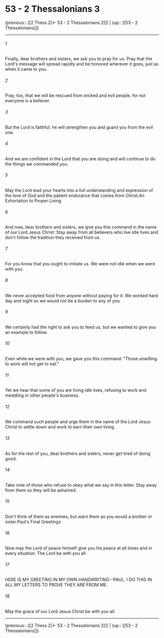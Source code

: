 # 53 - 2 Thessalonians 3

(previous:: [[2 Thess 2|← 53 - 2 Thessalonians 2]]) | (up:: [[53 - 2 Thessalonians]])

***


###### 1 
Finally, dear brothers and sisters, we ask you to pray for us. Pray that the Lord's message will spread rapidly and be honored wherever it goes, just as when it came to you. 

###### 2 
Pray, too, that we will be rescued from wicked and evil people, for not everyone is a believer. 

###### 3 
But the Lord is faithful; he will strengthen you and guard you from the evil one. 

###### 4 
And we are confident in the Lord that you are doing and will continue to do the things we commanded you. 

###### 5 
May the Lord lead your hearts into a full understanding and expression of the love of God and the patient endurance that comes from Christ.An Exhortation to Proper Living 

###### 6 
And now, dear brothers and sisters, we give you this command in the name of our Lord Jesus Christ: Stay away from all believers who live idle lives and don't follow the tradition they received from us. 

###### 7 
For you know that you ought to imitate us. We were not idle when we were with you. 

###### 8 
We never accepted food from anyone without paying for it. We worked hard day and night so we would not be a burden to any of you. 

###### 9 
We certainly had the right to ask you to feed us, but we wanted to give you an example to follow. 

###### 10 
Even while we were with you, we gave you this command: "Those unwilling to work will not get to eat." 

###### 11 
Yet we hear that some of you are living idle lives, refusing to work and meddling in other people's business. 

###### 12 
We command such people and urge them in the name of the Lord Jesus Christ to settle down and work to earn their own living. 

###### 13 
As for the rest of you, dear brothers and sisters, never get tired of doing good. 

###### 14 
Take note of those who refuse to obey what we say in this letter. Stay away from them so they will be ashamed. 

###### 15 
Don't think of them as enemies, but warn them as you would a brother or sister.Paul's Final Greetings 

###### 16 
Now may the Lord of peace himself give you his peace at all times and in every situation. The Lord be with you all. 

###### 17 
HERE IS MY GREETING IN MY OWN HANDWRITING--PAUL. I DO THIS IN ALL MY LETTERS TO PROVE THEY ARE FROM ME. 

###### 18 
May the grace of our Lord Jesus Christ be with you all.

***

(previous:: [[2 Thess 2|← 53 - 2 Thessalonians 2]]) | (up:: [[53 - 2 Thessalonians]])
